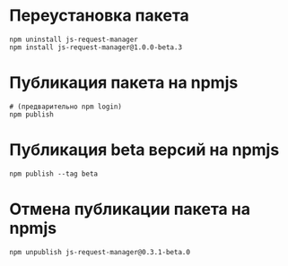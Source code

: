 # Переустановка пакета
```shell
npm uninstall js-request-manager
npm install js-request-manager@1.0.0-beta.3
```

# Публикация пакета на npmjs
```shell
# (предварительно npm login)
npm publish
```

# Публикация beta версий на npmjs
```shell
npm publish --tag beta
```

# Отмена публикации пакета на npmjs
```shell
npm unpublish js-request-manager@0.3.1-beta.0
```

